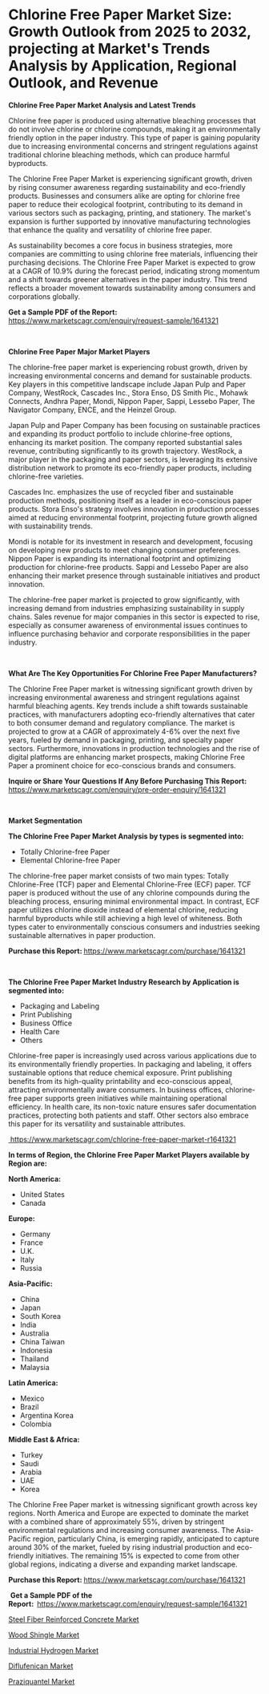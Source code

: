 <p><h1>Chlorine Free Paper Market Size: Growth Outlook from 2025 to 2032, projecting at Market's Trends Analysis by Application, Regional Outlook, and Revenue</h1></p><p><strong>Chlorine Free Paper Market Analysis and Latest Trends</strong></p>
<p><p>Chlorine free paper is produced using alternative bleaching processes that do not involve chlorine or chlorine compounds, making it an environmentally friendly option in the paper industry. This type of paper is gaining popularity due to increasing environmental concerns and stringent regulations against traditional chlorine bleaching methods, which can produce harmful byproducts.</p><p>The Chlorine Free Paper Market is experiencing significant growth, driven by rising consumer awareness regarding sustainability and eco-friendly products. Businesses and consumers alike are opting for chlorine free paper to reduce their ecological footprint, contributing to its demand in various sectors such as packaging, printing, and stationery. The market's expansion is further supported by innovative manufacturing technologies that enhance the quality and versatility of chlorine free paper.</p><p>As sustainability becomes a core focus in business strategies, more companies are committing to using chlorine free materials, influencing their purchasing decisions. The Chlorine Free Paper Market is expected to grow at a CAGR of 10.9% during the forecast period, indicating strong momentum and a shift towards greener alternatives in the paper industry. This trend reflects a broader movement towards sustainability among consumers and corporations globally.</p></p>
<p><strong>Get a Sample PDF of the Report:&nbsp;</strong> <a href="https://www.marketscagr.com/enquiry/request-sample/1641321?utm_campaign=2113&utm_medium=2&utm_source=Github&utm_content=ia&utm_term=30012025&utm_id=chlorine-free-paper">https://www.marketscagr.com/enquiry/request-sample/1641321</a></p>
<p>&nbsp;</p>
<p><strong>Chlorine Free Paper Major Market Players</strong></p>
<p><p>The chlorine-free paper market is experiencing robust growth, driven by increasing environmental concerns and demand for sustainable products. Key players in this competitive landscape include Japan Pulp and Paper Company, WestRock, Cascades Inc., Stora Enso, DS Smith Plc., Mohawk Connects, Andhra Paper, Mondi, Nippon Paper, Sappi, Lessebo Paper, The Navigator Company, ENCE, and the Heinzel Group.</p><p>Japan Pulp and Paper Company has been focusing on sustainable practices and expanding its product portfolio to include chlorine-free options, enhancing its market position. The company reported substantial sales revenue, contributing significantly to its growth trajectory. WestRock, a major player in the packaging and paper sectors, is leveraging its extensive distribution network to promote its eco-friendly paper products, including chlorine-free varieties.</p><p>Cascades Inc. emphasizes the use of recycled fiber and sustainable production methods, positioning itself as a leader in eco-conscious paper products. Stora Enso's strategy involves innovation in production processes aimed at reducing environmental footprint, projecting future growth aligned with sustainability trends.</p><p>Mondi is notable for its investment in research and development, focusing on developing new products to meet changing consumer preferences. Nippon Paper is expanding its international footprint and optimizing production for chlorine-free products. Sappi and Lessebo Paper are also enhancing their market presence through sustainable initiatives and product innovation.</p><p>The chlorine-free paper market is projected to grow significantly, with increasing demand from industries emphasizing sustainability in supply chains. Sales revenue for major companies in this sector is expected to rise, especially as consumer awareness of environmental issues continues to influence purchasing behavior and corporate responsibilities in the paper industry.</p></p>
<p>&nbsp;</p>
<p><strong>What Are The Key Opportunities For Chlorine Free Paper Manufacturers?</strong></p>
<p><p>The Chlorine Free Paper market is witnessing significant growth driven by increasing environmental awareness and stringent regulations against harmful bleaching agents. Key trends include a shift towards sustainable practices, with manufacturers adopting eco-friendly alternatives that cater to both consumer demand and regulatory compliance. The market is projected to grow at a CAGR of approximately 4-6% over the next five years, fueled by demand in packaging, printing, and specialty paper sectors. Furthermore, innovations in production technologies and the rise of digital platforms are enhancing market prospects, making Chlorine Free Paper a prominent choice for eco-conscious brands and consumers.</p></p>
<p><strong>Inquire or Share Your Questions If Any Before Purchasing This Report:</strong> <a href="https://www.marketscagr.com/enquiry/pre-order-enquiry/1641321?utm_campaign=2113&utm_medium=2&utm_source=Github&utm_content=ia&utm_term=30012025&utm_id=chlorine-free-paper">https://www.marketscagr.com/enquiry/pre-order-enquiry/1641321</a></p>
<p>&nbsp;</p>
<p><strong>Market Segmentation</strong></p>
<p><strong>The Chlorine Free Paper Market Analysis by types is segmented into:</strong></p>
<p><ul><li>Totally Chlorine-free Paper</li><li>Elemental Chlorine-free Paper</li></ul></p>
<p><p>The chlorine-free paper market consists of two main types: Totally Chlorine-Free (TCF) paper and Elemental Chlorine-Free (ECF) paper. TCF paper is produced without the use of any chlorine compounds during the bleaching process, ensuring minimal environmental impact. In contrast, ECF paper utilizes chlorine dioxide instead of elemental chlorine, reducing harmful byproducts while still achieving a high level of whiteness. Both types cater to environmentally conscious consumers and industries seeking sustainable alternatives in paper production.</p></p>
<p><strong>Purchase this Report:&nbsp;</strong><a href="https://www.marketscagr.com/purchase/1641321?utm_campaign=2113&utm_medium=2&utm_source=Github&utm_content=ia&utm_term=30012025&utm_id=chlorine-free-paper">https://www.marketscagr.com/purchase/1641321</a></p>
<p>&nbsp;</p>
<p><strong>The Chlorine Free Paper Market Industry Research by Application is segmented into:</strong></p>
<p><ul><li>Packaging and Labeling</li><li>Print Publishing</li><li>Business Office</li><li>Health Care</li><li>Others</li></ul></p>
<p><p>Chlorine-free paper is increasingly used across various applications due to its environmentally friendly properties. In packaging and labeling, it offers sustainable options that reduce chemical exposure. Print publishing benefits from its high-quality printability and eco-conscious appeal, attracting environmentally aware consumers. In business offices, chlorine-free paper supports green initiatives while maintaining operational efficiency. In health care, its non-toxic nature ensures safer documentation practices, protecting both patients and staff. Other sectors also embrace this paper for its versatility and sustainable attributes.</p></p>
<p><a href="https://www.marketscagr.com/chlorine-free-paper-market-r1641321?utm_campaign=2113&utm_medium=2&utm_source=Github&utm_content=ia&utm_term=30012025&utm_id=chlorine-free-paper">&nbsp;https://www.marketscagr.com/chlorine-free-paper-market-r1641321</a></p>
<p><strong>In terms of Region, the Chlorine Free Paper Market Players available by Region are:</strong></p>
<p>
    <p> <strong> North America: </strong>
        <ul>
            <li>United States</li>
            <li>Canada</li>
        </ul>
        </p> 
    <p> <strong> Europe: </strong>
        <ul>
            <li>Germany</li>
            <li>France</li>
            <li>U.K.</li>
            <li>Italy</li>
            <li>Russia</li>
        </ul>
        </p> 
    <p> <strong> Asia-Pacific: </strong>
        <ul>
            <li>China</li>
            <li>Japan</li>
            <li>South Korea</li>
            <li>India</li>
            <li>Australia</li>
            <li>China Taiwan</li>
            <li>Indonesia</li>
            <li>Thailand</li>
            <li>Malaysia</li>
        </ul>
        </p> 
    <p> <strong> Latin America: </strong>
        <ul>
            <li>Mexico</li>
            <li>Brazil</li>
            <li>Argentina Korea</li>
            <li>Colombia</li>
        </ul>
        </p> 
    <p> <strong> Middle East & Africa: </strong>
        <ul>
            <li>Turkey</li>
            <li>Saudi</li>
            <li>Arabia</li>
            <li>UAE</li>
            <li>Korea</li>
        </ul>
    </p>
    </p>
<p><p>The Chlorine Free Paper market is witnessing significant growth across key regions. North America and Europe are expected to dominate the market with a combined share of approximately 55%, driven by stringent environmental regulations and increasing consumer awareness. The Asia-Pacific region, particularly China, is emerging rapidly, anticipated to capture around 30% of the market, fueled by rising industrial production and eco-friendly initiatives. The remaining 15% is expected to come from other global regions, indicating a diverse and expanding market landscape.</p></p>
<p><strong>Purchase this Report: </strong><a href="https://www.marketscagr.com/purchase/1641321?utm_campaign=2113&utm_medium=2&utm_source=Github&utm_content=ia&utm_term=30012025&utm_id=chlorine-free-paper">https://www.marketscagr.com/purchase/1641321</a></p>
<p>&nbsp;<strong>Get a Sample PDF of the Report:&nbsp;&nbsp;</strong><a href="https://www.marketscagr.com/enquiry/request-sample/1641321?utm_campaign=2113&utm_medium=2&utm_source=Github&utm_content=ia&utm_term=30012025&utm_id=chlorine-free-paper">https://www.marketscagr.com/enquiry/request-sample/1641321</a></p>
<p><strong></strong></p>
<p><p><a href="https://github.com/angelajermaine/Market-Research-Report-List-5/blob/main/steel-fiber-reinforced-concrete-market.md?utm_campaign=2113&utm_medium=2&utm_source=Github&utm_content=ia&utm_term=30012025&utm_id=chlorine-free-paper">Steel Fiber Reinforced Concrete Market</a></p><p><a href="https://github.com/NargisHussain432/Market-Research-Report-List-1/blob/main/wood-shingle-market.md?utm_campaign=2113&utm_medium=2&utm_source=Github&utm_content=ia&utm_term=30012025&utm_id=chlorine-free-paper">Wood Shingle Market</a></p><p><a href="https://github.com/provorikovar/Market-Research-Report-List-7/blob/main/industrial-hydrogen-market.md?utm_campaign=2113&utm_medium=2&utm_source=Github&utm_content=ia&utm_term=30012025&utm_id=chlorine-free-paper">Industrial Hydrogen Market</a></p><p><a href="https://github.com/CliffMedina6/Market-Research-Report-List-7/blob/main/diflufenican-market.md?utm_campaign=2113&utm_medium=2&utm_source=Github&utm_content=ia&utm_term=30012025&utm_id=chlorine-free-paper">Diflufenican Market</a></p><p><a href="https://github.com/iceknahomi/Market-Research-Report-List-1/blob/main/praziquantel-market.md?utm_campaign=2113&utm_medium=2&utm_source=Github&utm_content=ia&utm_term=30012025&utm_id=chlorine-free-paper">Praziquantel Market</a></p></p>